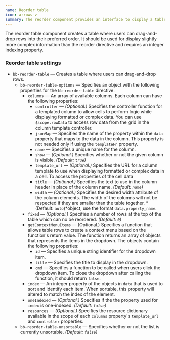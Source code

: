 ```yaml
---
name: Reorder table
icon: arrows-v
summary: The reorder component provides an interface to display a table where users can drag-and-drop rows into their preferred order. With additional design functionality
---
```


The reorder table component creates a table where users can drag-and-drop rows into their preferred order. It should be used for display slightly more complex information
than the reorder directive and requires an integer indexing property.

### Reorder table settings ###
- `bb-reorder-table` &mdash; Creates a table where users can drag-and-drop rows.
    - `bb-reorder-table-options` &mdash; Specifies an object with the following properties for the `bb-reorder-table` directive.
        - `columns` &mdash; An array of available columns. Each column can have the following properties:
            - `controller` &mdash; *(Optional.)* Specifies the controller function for a templated column to allow cells to perform logic while displaying formatted or complex data. You can use `$scope.rowData` to access row data from the grid in the column template controller.
            - `jsonMap` &mdash; Specifies the name of the property within the `data` property that maps to the data in the column. This property is not needed only if using the `templateFn` property.
            - `name` &mdash; Specifies a unique name for the column.
            - `show` &mdash; *(Optional.)* Specifies whether or not the given column is visible. *(Default: `true`)*
            - `template_url` &mdash; *(Optional.)* Specifies the URL for a column template to use when displaying formatted or complex data in a cell. To access the properties of the cell data 
            - `title` &mdash; *(Optional.)* Specifies the text to use in the column header in place of the column name. *(Default: `name`)*
            - `width` &mdash; *(Optional.)* Specifies the desired width attribute of the column elements. The width of the columns will not be respected if they are smaller than the table together. *(Default: `auto`)*object, use the format `data.property_name`.
        - `fixed` &mdash; *(Optional.)* Specifies a number of rows at the top of the table which can no be reordered. *(Default: `0`)*
        - `getContextMenuItems` &mdash; (Optional.) Specifies a function that allows table rows to create a context menu based on the function's return value. The function returns an array of objects that represents the items in the dropdown. The objects contain the following properties:
            - `id` &mdash; Specifies a unique string identifier for the dropdown item.
            - `title` &mdash; Specifies the title to display in the dropdown.
            - `cmd` &mdash; Specifies a function to be called when users click the dropdown item. To close the dropdown after calling the function, it should return `false`.
        - `index` &mdash; An integer property of the objects in `data` that is used to sort and identify each item. When sortable, this property will altered to match the index of the element.
        - `oneIndexed` &mdash; *(Optional.)* Specifies if the the property used for `index` is one-indexed. *(Default: `false`)*
        - `resources` &mdash; *(Optional.)* Specifies the resource dictionary available in the scope of each `columns` property's `template_url` and `controller` properties.
    - `bb-reorder-table-unsortable` &mdash; Specifies whether or not the list is currently unsortable. *(Default: `false`)*
